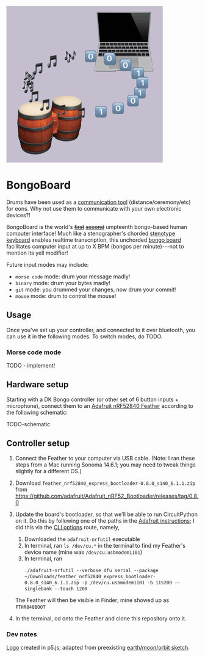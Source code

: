 
![Logo: drum and laptop on a black background, with a moving circle of emojis, the top half of which are 0 and 1 and the bottom half of which are musical notes.](./assets/logo.gif)

# BongoBoard

Drums have been used as a [communication tool](https://en.wikipedia.org/wiki/Drums_in_communication) (distance/ceremony/etc) for eons. Why not use them to communicate with your own electronic devices?!

BongoBoard is the world's ~~[first](https://www.reddit.com/r/badUIbattles/comments/gha25t/ascii_input_keyboard_the_binary_bongos/)~~ ~~[second](https://medium.com/@jam1garner/how-i-turned-my-dk-bongos-into-a-keyboard-897299f71835)~~ umpteenth bongo-based human computer interface! Much like a stenographer's chorded [stenotype keyboard](https://en.wikipedia.org/wiki/Stenotype) enables realtime transcription, this unchorded [bongo board](https://en.wikipedia.org/wiki/GameCube_accessories#DK_Bongos) facilitates computer input at up to X BPM (bongos per minute)---not to mention its yell modifier! 

Future input modes may include:
- `morse code` mode: drum your message madly!
- `binary` mode: drum your bytes madly!
- `git` mode: you drummed your changes, now drum your commit!
- `mouse` mode: drum to control the mouse!

## Usage 

Once you've set up your controller, and connected to it over bluetooth, you can use it in the following modes. To switch modes, do TODO.

### Morse code mode

TODO - implement!

## Hardware setup

Starting with a DK Bongo controller (or other set of 6 button inputs + microphone), connect them to an [Adafruit nRF52840 Feather](https://learn.adafruit.com/introducing-the-adafruit-nrf52840-feather) according to the following schematic: 

TODO-schematic 

## Controller setup

1. Connect the Feather to your computer via USB cable. (Note: I ran these steps from a Mac running Sonoma 14.6.1; you may need to tweak things slightly for a different OS.)

2. Download `feather_nrf52840_express_bootloader-0.8.0_s140_6.1.1.zip` from https://github.com/adafruit/Adafruit_nRF52_Bootloader/releases/tag/0.8.0

3. Update the board's bootloader, so that we'll be able to run CircuitPython on it. Do this by following one of the paths in the [Adafruit instructions](https://learn.adafruit.com/introducing-the-adafruit-nrf52840-feather/update-bootloader); I did this via the [CLI options](https://learn.adafruit.com/introducing-the-adafruit-nrf52840-feather/update-bootloader-use-command-line#download-adafruit-nrfutil-3108972) route, namely, 
    1. Downloaded the `adafruit-nrfutil` executable
    2. In terminal, ran `ls /dev/cu.*` in the terminal to find my Feather's device name (mine was `/dev/cu.usbmodem1101`)
    3. In terminal, ran 
        ```
        ./adafruit-nrfutil --verbose dfu serial --package ~/Downloads/feather_nrf52840_express_bootloader-0.8.0_s140_6.1.1.zip -p /dev/cu.usbmodem1101 -b 115200 --singlebank --touch 1200
        ```
    The Feather will then be visible in Finder; mine showed up as `FTHR840BOOT`

4. In the terminal, cd onto the Feather and clone this repository onto it. 

### Dev notes

[Logo](https://editor.p5js.org/hannahilea/sketches/77GaUZb62) created in p5.js; adapted from preexisting [earth/moon/orbit sketch](https://happycoding.io/tutorials/p5js/arrays/earth-moon-emoji-orbit).
